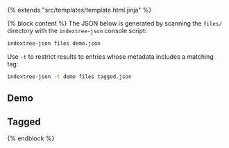 {% extends "src/templates/template.html.jinja" %}

{% block content %}
The JSON below is generated by scanning the `files/` directory with the
`indextree-json` console script:

```bash
indextree-json files demo.json
```

Use `-t` to restrict results to entries whose metadata includes a matching
tag:

```bash
indextree-json -t demo files tagged.json
```

## Demo
<div class="indextree-root" data-src="/examples/indextree/demo.json"></div>

## Tagged
<div class="indextree-root" data-src="/examples/indextree/tagged.json"></div>
{% endblock %}
